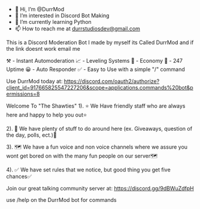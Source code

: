 - 👋 Hi, I’m @DurrMod
- 👀 I’m interested in Discord Bot Making
- 🌱 I’m currently learning Python
- 📫 How to reach me at durrstudiosdev@gmail.com

This is a Discord Moderation Bot I made by myself its Called DurrMod and if the link doesnt work email me


⚒️  - Instant Automoderation
📈  - Leveling Systems
💸  - Economy
🔄  - 247 Uptime
😀  - Auto Responder
✅  - Easy to Use with a simple "/" command

Use DurrMod today at:
https://discord.com/oauth2/authorize?client_id=917665825547227206&scope=applications.commands%20bot&permissions=8

Welcome To "The Shawties"
1). ⭐ We Have friendly staff who are always here and happy to help you out⭐ 

2). 🎉 We have plenty of stuff to do around here (ex. Giveaways, question of the day, polls, ect.)🎉 

3). 🗺️ We have a fun voice and non voice channels where we assure you wont get bored on with the many fun people on our server🗺️ 

4). ✅ We have set rules that we notice, but good thing you get five chances✅ 

Join our great talking community server at:
  https://discord.gg/9dBWuZdfpH


use /help on the DurrMod bot for commands

